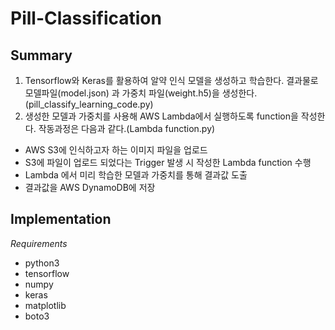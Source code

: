 # Pill-Classification

## Summary
1. Tensorflow와 Keras를 활용하여 알약 인식 모델을 생성하고 학습한다. 결과물로 모델파일(model.json) 과 가중치 파일(weight.h5)을 생성한다.(pill_classify_learning_code.py)
2. 생성한 모델과 가중치를 사용해 AWS Lambda에서 실행하도록 function을 작성한다. 작동과정은 다음과 같다.(Lambda function.py)
- AWS S3에 인식하고자 하는 이미지 파일을 업로드
- S3에 파일이 업로드 되었다는 Trigger 발생 시 작성한 Lambda function 수행
- Lambda 에서 미리 학습한 모델과 가중치를 통해 결과값 도출
- 결과값을 AWS DynamoDB에 저장

## Implementation
*Requirements*
- python3
- tensorflow
- numpy
- keras
- matplotlib
- boto3

